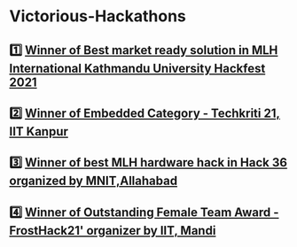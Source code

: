 # Victorious-Hackathons

## :one: [Winner of Best market ready solution in MLH International Kathmandu University Hackfest 2021](https://github.com/Khushi-Singh-Git/Victorious-Hackathons/blob/main/KU_Hack.md)

## :two: [Winner of Embedded Category - Techkriti 21, IIT Kanpur](https://github.com/Khushi-Singh-Git/Victorious-Hackathons/blob/main/Techkriti.md)

## :three:  [Winner of best MLH hardware hack in Hack 36 organized by MNIT,Allahabad](https://github.com/Khushi-Singh-Git/Victorious-Hackathons/blob/main/Hack36.md)

## :four: [Winner of Outstanding Female Team Award - FrostHack21' organizer by IIT, Mandi](https://github.com/Khushi-Singh-Git/Victorious-Hackathons/blob/main/Frosthack.md)
